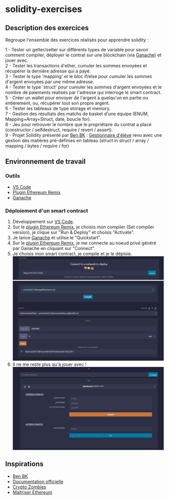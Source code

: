 # solidity-exercises
## Description des exercices
Regroupe l'ensemble des exercices réalisés pour apprendre solidity :  
  
1 - Tester un getter/setter sur différents types de variable pour savoir comment compiler, déployer le contrat sur une blockchain (via [Ganache](https://trufflesuite.com/ganache/)) et jouer avec.  
2 - Tester les transactions d'ether, cumuler les sommes envoyées et récupérer la dernière adresse qui a payé.  
3 - Tester le type 'mapping' et le bloc if/else pour cumuler les sommes d'argent envoyées par une même adresse.  
4 - Tester le type 'struct' pour cumuler les sommes d'argent envoyées et le nombre de paiements réalisés par l'adresse qui interroge le smart contract.  
5 - Créer un wallet pour envoyer de l'argent à quelqu'un en partie ou entièrement, ou, récupérer tout son propre argent.  
6 - Tester les tableaux de type storage et memory.  
7 - Gestion des résultats des matchs de basket d'une équipe (ENUM, Mapping+Array+Struct, date, boucle for).  
8 - Jeu pour retrouver le nombre que le propriétaire du contrat a placé (constructor / selfdestruct, require / revert / assert).  
9 - Projet Solidity présenté par [Ben BK](https://www.youtube.com/@BenBK) : [Gestionnaire d'élève](https://www.youtube.com/watch?v=fLi70h1Vje8&list=PLBV4f2pTYexqgdiVpLOWlF-E5sTLPimot&index=15) revu avec une gestion des matières pré-définies en tableau (struct in struct / array / mapping / bytes / require / for)  

## Environnement de travail
### Outils
 - [VS Code](https://code.visualstudio.com/)
 - [Plugin Ethereum Remix](https://github.com/ethereum/remix-vscode)
 - [Ganache](https://trufflesuite.com/ganache/)

### Déploiement d'un smart contract
1. Développement sur [VS Code](https://code.visualstudio.com/).  
2. Sur le [plugin Ethereum Remix](https://github.com/ethereum/remix-vscode), je choisis mon compiler (Set compiler version), je clique sur "Run & Deploy" et choisis "Activate".  
3. Je lance [Ganache](https://trufflesuite.com/ganache/) et utilise le "Quickstart".  
4. Sur le [plugin Ethereum Remix](https://github.com/ethereum/remix-vscode), je me connecte au noeud privé généré par Ganache en cliquant sur "Connect".
5. Je choisis mon smart contract, je compile et je le déploie.  
![](images/remix_connect.png)  
![](images/remix-compiledeploy.png)  
6. Il ne me reste plus qu'à jouer avec !  
![](images/remix-tryit.png)  

## Inspirations
 - [Ben BK](https://www.youtube.com/@BenBK)
 - [Documentation officielle](https://docs.soliditylang.org/)
 - [Crypto Zombies](https://cryptozombies.io/fr/)
 - [Maîtriser Ethereum](https://github.com/maitriser-ca/LivreMaitriserEthereum)
